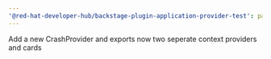 ```yaml
---
'@red-hat-developer-hub/backstage-plugin-application-provider-test': patch
---
```


Add a new CrashProvider and exports now two seperate context providers and cards
